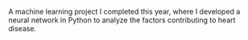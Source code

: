   A machine learning project I completed this year, where I developed a neural network in Python to analyze the factors contributing to heart disease.
